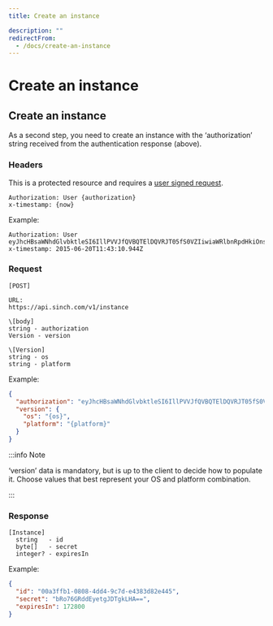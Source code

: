 ```yaml
---
title: Create an instance

description: ""
redirectFrom:
  - /docs/create-an-instance
---
```


# Create an instance

## Create an instance

As a second step, you need to create an instance with the ‘authorization’ string received from the authentication response (above).

### Headers

This is a protected resource and requires a [user signed request](authentication.md#user-signed-request).

```text
Authorization: User {authorization}
x-timestamp: {now}
```

Example:

```text
Authorization: User eyJhcHBsaWNhdGlvbktleSI6IllPVVJfQVBQTElDQVRJT05fS0VZIiwiaWRlbnRpdHkiOnsidHlwZSI6ImVtYWlsIiwiZW5kcG9pbnQiOiJhZGRyZXNzQGV4YW1wbGUuY29tIn0sImNyZWF0ZWQiOiIyMDE1LTA2LTI0VDA4OjMyOjMyLjk0MTc2MDVaIn0=:Uc3UQ6tnextCCXiuieizBGNf16SDKFGFWMpu6LKbOwA=
x-timestamp: 2015-06-20T11:43:10.944Z
```

### Request

```text
[POST]

URL:
https://api.sinch.com/v1/instance

\[body]
string - authorization
Version - version

\[Version]
string - os
string - platform
```

Example:

```json
{
  "authorization": "eyJhcHBsaWNhdGlvbktleSI6IllPVVJfQVBQTElDQVRJT05fS0VZIiwiaWRlbnRpdHkiOnsidHlwZSI6ImVtYWlsIiwiZW5kcG9pbnQiOiJhZGRyZXNzQGV4YW1wbGUuY29tIn0sImNyZWF0ZWQiOiIyMDE1LTA2LTI0VDA4OjMyOjMyLjk0MTc2MDVaIn0=:Uc3UQ6tnextCCXiuieizBGNf16SDKFGFWMpu6LKbOwA=",
  "version": {
    "os": "{os}",
    "platform": "{platform}"
  }
}
```

:::info Note

‘version’ data is mandatory, but is up to the client to decide how to populate it. Choose values that best represent your OS and platform combination.

:::

### Response

```text
[Instance]
  string   - id
  byte[]   - secret
  integer? - expiresIn
```

Example:

```json
{
  "id": "00a3ffb1-0808-4dd4-9c7d-e4383d82e445",
  "secret": "bRo76GRddEyetgJDTgkLHA==",
  "expiresIn": 172800
}
```

